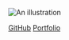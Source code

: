 ![An illustration](https://octodex.github.com/images/yaktocat.png)

[GitHub](http://github.com)
[Portfolio](https://anacaroc.github.io/markdown-portfolio/)